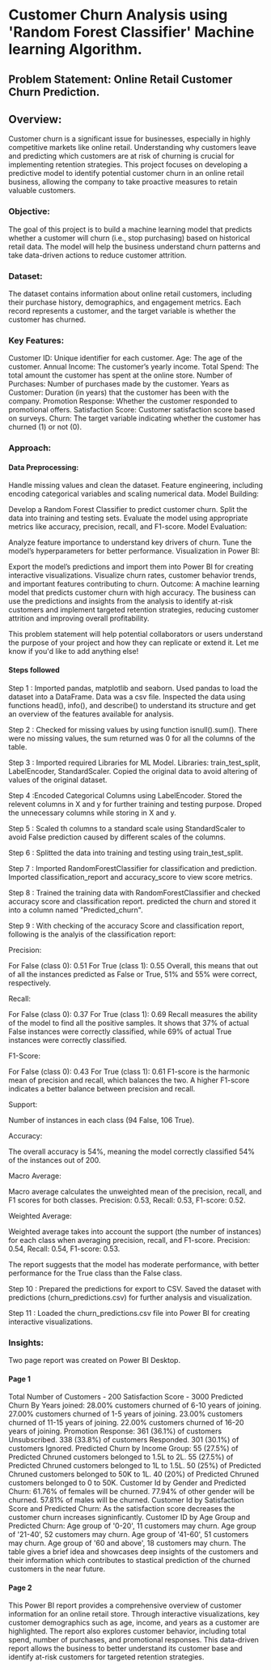# Customer Churn Analysis using 'Random Forest Classifier' Machine learning Algorithm.


## Problem Statement: Online Retail Customer Churn Prediction.


## Overview:
Customer churn is a significant issue for businesses, especially in highly competitive markets like online retail. Understanding why customers leave and predicting which customers are at risk of churning is crucial for implementing retention strategies. This project focuses on developing a predictive model to identify potential customer churn in an online retail business, allowing the company to take proactive measures to retain valuable customers.

### Objective:
The goal of this project is to build a machine learning model that predicts whether a customer will churn (i.e., stop purchasing) based on historical retail data. The model will help the business understand churn patterns and take data-driven actions to reduce customer attrition.

### Dataset:
The dataset contains information about online retail customers, including their purchase history, demographics, and engagement metrics. Each record represents a customer, and the target variable is whether the customer has churned.

### Key Features:
Customer ID: Unique identifier for each customer.
Age: The age of the customer.
Annual Income: The customer’s yearly income.
Total Spend: The total amount the customer has spent at the online store.
Number of Purchases: Number of purchases made by the customer.
Years as Customer: Duration (in years) that the customer has been with the company.
Promotion Response: Whether the customer responded to promotional offers.
Satisfaction Score: Customer satisfaction score based on surveys.
Churn: The target variable indicating whether the customer has churned (1) or not (0).

### Approach:
#### Data Preprocessing:

Handle missing values and clean the dataset.
Feature engineering, including encoding categorical variables and scaling numerical data.
Model Building:

Develop a Random Forest Classifier to predict customer churn.
Split the data into training and testing sets.
Evaluate the model using appropriate metrics like accuracy, precision, recall, and F1-score.
Model Evaluation:

Analyze feature importance to understand key drivers of churn.
Tune the model’s hyperparameters for better performance.
Visualization in Power BI:

Export the model’s predictions and import them into Power BI for creating interactive visualizations.
Visualize churn rates, customer behavior trends, and important features contributing to churn.
Outcome:
A machine learning model that predicts customer churn with high accuracy. The business can use the predictions and insights from the analysis to identify at-risk customers and implement targeted retention strategies, reducing customer attrition and improving overall profitability.

This problem statement will help potential collaborators or users understand the purpose of your project and how they can replicate or extend it. Let me know if you'd like to add anything else!

#### Steps followed
Step 1 : Imported pandas, matplotlib and seaborn. Used pandas to load the dataset into a DataFrame. Data was a csv file. Inspected the data using functions head(), info(), and describe() to understand its structure and get an overview of the features available for analysis.

Step 2 : Checked for missing values by using function isnull().sum(). There were no missing values, the sum returned was 0 for all the columns of the table.

Step 3 : Imported required Libraries for ML Model. Libraries: train_test_split, LabelEncoder, StandardScaler. Copied the original data to avoid altering of values of the original dataset.

Step 4 :Encoded Categorical Columns using LabelEncoder. Stored the relevent columns in X and y for further training and testing purpose. Droped the unnecessary columns while storing in X and y.

Step 5 : Scaled th columns to a standard scale using StandardScaler to avoid False prediction caused by different scales of the columns.

Step 6 : Splitted the data into training and testing using train_test_split.

Step 7 : Imported RandomForestClassifier for classification and prediction. Imported classification_report and accuracy_score to view score metrics.

Step 8 : Trained the training data with RandomForestClassifier and checked accuracy score and classification report. predicted the churn and stored it into a column named "Predicted_churn".

Step 9 : With checking of the accuracy Score and classification report, following is the analyis of the classification report:

Precision:

For False (class 0): 0.51 For True (class 1): 0.55 Overall, this means that out of all the instances predicted as False or True, 51% and 55% were correct, respectively.

Recall:

For False (class 0): 0.37 For True (class 1): 0.69 Recall measures the ability of the model to find all the positive samples. It shows that 37% of actual False instances were correctly classified, while 69% of actual True instances were correctly classified.

F1-Score:

For False (class 0): 0.43 For True (class 1): 0.61 F1-score is the harmonic mean of precision and recall, which balances the two. A higher F1-score indicates a better balance between precision and recall.

Support:

Number of instances in each class (94 False, 106 True).

Accuracy:

The overall accuracy is 54%, meaning the model correctly classified 54% of the instances out of 200.

Macro Average:

Macro average calculates the unweighted mean of the precision, recall, and F1 scores for both classes. Precision: 0.53, Recall: 0.53, F1-score: 0.52.

Weighted Average:

Weighted average takes into account the support (the number of instances) for each class when averaging precision, recall, and F1-score. Precision: 0.54, Recall: 0.54, F1-score: 0.53.

The report suggests that the model has moderate performance, with better performance for the True class than the False class.

Step 10 : Prepared the predictions for export to CSV. Saved the dataset with predictions (churn_predictions.csv) for further analysis and visualization.

Step 11 : Loaded the churn_predictions.csv file into Power BI for creating interactive visualizations.

### Insights:
Two page report was created on Power BI Desktop.

#### Page 1
Total Number of Customers - 200 Satisfaction Score - 3000
Predicted Churn By Years joined:
28.00% customers churned of 6-10 years of joining.
27.00% customers churned of 1-5 years of joining.
23.00% customers churned of 11-15 years of joining.
22.00% customers churned of 16-20 years of joining.
Promotion Response:
361 (36.1%) of customers Unsubscribed.
338 (33.8%) of customers Responded.
301 (30.1%) of customers Ignored.
Predicted Churn by Income Group:
55 (27.5%) of Predicted Chruned customers belonged to 1.5L to 2L.
55 (27.5%) of Predicted Chruned customers belonged to 1L to 1.5L.
50 (25%) of Predicted Chruned customers belonged to 50K to 1L.
40 (20%) of Predicted Chruned customers belonged to 0 to 50K.
Customer Id by Gender and Predicted Churn:
61.76% of females will be churned.
77.94% of other gender will be churned.
57.81% of males will be churned.
Customer Id by Satisfaction Score and Predicted Churn:
As the satisfaction score decreases the customer churn increases signinficantly.
Customer ID by Age Group and Predicted Churn:
Age group of '0-20', 11 customers may churn.
Age group of '21-40', 52 customers may churn.
Age group of '41-60', 51 customers may churn.
Age group of '60 and above', 18 customers may churn.
The table gives a brief idea and showcases deep insights of the customers and their information which contributes to stastical prediction of the churned customers in the near future.
#### Page 2
This Power BI report provides a comprehensive overview of customer information for an online retail store. Through interactive visualizations, key customer demographics such as age, income, and years as a customer are highlighted. The report also explores customer behavior, including total spend, number of purchases, and promotional responses. This data-driven report allows the business to better understand its customer base and identify at-risk customers for targeted retention strategies.

